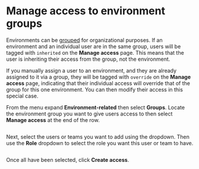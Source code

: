 # Manage access to environment groups


Environments can be [grouped](groups.md) for organizational purposes. If an environment and an individual user are in the same group, users will be tagged with `inherited` on the **Manage access** page. This means that the user is inheriting their access from the group, not the environment.

If you manually assign a user to an environment, and they are already assigned to it via a group, they will be tagged with `override` on the **Manage access** page, indicating that their individual access will override that of the group for this one environment. You can then modify their access in this special case.


From the menu expand **Environment-related** then select **Groups**. Locate the environment group you want to give users access to then select **Manage access** at the end of the row.

<figure><img src="..//assets/2.20-environments-access-groups.gif" alt=""><figcaption></figcaption></figure>

Next, select the users or teams you want to add using the dropdown. Then use the **Role** dropdown to select the role you want this user or team to have.

<figure><img src="..//assets/2.20-environments-access-groups-create.png" alt=""><figcaption></figcaption></figure>

Once all have been selected, click **Create access**.
